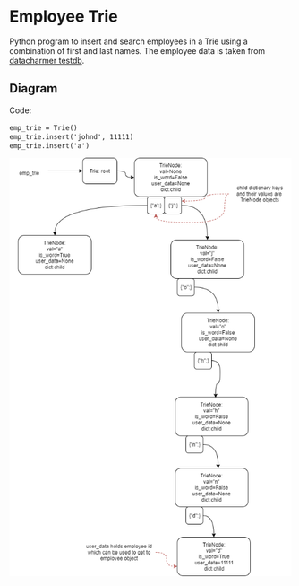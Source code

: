 # Employee Trie
Python program to insert and search employees in a Trie using a combination of first and last names.
The employee data is taken from [datacharmer testdb](https://github.com/datacharmer/test_db/).

## Diagram
Code:
```
emp_trie = Trie()
emp_trie.insert('johnd', 11111)
emp_trie.insert('a')
```
![Alt text](Employee_Trie/Data/Employee_Trie.png?raw=true "Employee Trie Objects")